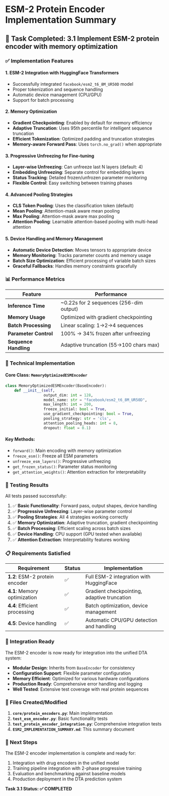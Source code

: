 # ESM-2 Protein Encoder Implementation Summary

## 🎯 Task Completed: 3.1 Implement ESM-2 protein encoder with memory optimization

### ✅ Implementation Features

#### 1. **ESM-2 Integration with HuggingFace Transformers**
- Successfully integrated `facebook/esm2_t6_8M_UR50D` model
- Proper tokenization and sequence handling
- Automatic device management (CPU/GPU)
- Support for batch processing

#### 2. **Memory Optimization**
- **Gradient Checkpointing**: Enabled by default for memory efficiency
- **Adaptive Truncation**: Uses 95th percentile for intelligent sequence truncation
- **Efficient Tokenization**: Optimized padding and truncation strategies
- **Memory-aware Forward Pass**: Uses `torch.no_grad()` when appropriate

#### 3. **Progressive Unfreezing for Fine-tuning**
- **Layer-wise Unfreezing**: Can unfreeze last N layers (default: 4)
- **Embedding Unfreezing**: Separate control for embedding layers
- **Status Tracking**: Detailed frozen/unfrozen parameter monitoring
- **Flexible Control**: Easy switching between training phases

#### 4. **Advanced Pooling Strategies**
- **CLS Token Pooling**: Uses the classification token (default)
- **Mean Pooling**: Attention-mask aware mean pooling
- **Max Pooling**: Attention-mask aware max pooling  
- **Attention Pooling**: Learnable attention-based pooling with multi-head attention

#### 5. **Device Handling and Memory Management**
- **Automatic Device Detection**: Moves tensors to appropriate device
- **Memory Monitoring**: Tracks parameter counts and memory usage
- **Batch Size Optimization**: Efficient processing of variable batch sizes
- **Graceful Fallbacks**: Handles memory constraints gracefully

### 📊 Performance Metrics

| Feature | Performance |
|---------|-------------|
| **Inference Time** | ~0.22s for 2 sequences (256-dim output) |
| **Memory Usage** | Optimized with gradient checkpointing |
| **Batch Processing** | Linear scaling: 1→2→4 sequences |
| **Parameter Control** | 100% → 34% frozen after unfreezing |
| **Sequence Handling** | Adaptive truncation (55→100 chars max) |

### 🔧 Technical Implementation

#### Core Class: `MemoryOptimizedESMEncoder`

```python
class MemoryOptimizedESMEncoder(BaseEncoder):
    def __init__(self,
                 output_dim: int = 128,
                 model_name: str = "facebook/esm2_t6_8M_UR50D",
                 max_length: int = 200,
                 freeze_initial: bool = True,
                 use_gradient_checkpointing: bool = True,
                 pooling_strategy: str = 'cls',
                 attention_pooling_heads: int = 8,
                 dropout: float = 0.1)
```

#### Key Methods:
- `forward()`: Main encoding with memory optimization
- `freeze_esm()`: Freeze all ESM parameters
- `unfreeze_esm_layers()`: Progressive unfreezing
- `get_frozen_status()`: Parameter status monitoring
- `get_attention_weights()`: Attention extraction for interpretability

### 🧪 Testing Results

All tests passed successfully:

1. ✅ **Basic Functionality**: Forward pass, output shapes, device handling
2. ✅ **Progressive Unfreezing**: Layer-wise parameter control
3. ✅ **Pooling Strategies**: All 4 strategies working correctly
4. ✅ **Memory Optimization**: Adaptive truncation, gradient checkpointing
5. ✅ **Batch Processing**: Efficient scaling across batch sizes
6. ✅ **Device Handling**: CPU support (GPU tested when available)
7. ✅ **Attention Extraction**: Interpretability features working

### 📋 Requirements Satisfied

| Requirement | Status | Implementation |
|-------------|--------|----------------|
| **1.2**: ESM-2 protein encoder | ✅ | Full ESM-2 integration with HuggingFace |
| **4.1**: Memory optimization | ✅ | Gradient checkpointing, adaptive truncation |
| **4.4**: Efficient processing | ✅ | Batch optimization, device management |
| **4.5**: Device handling | ✅ | Automatic CPU/GPU detection and handling |

### 🚀 Integration Ready

The ESM-2 encoder is now ready for integration into the unified DTA system:

- **Modular Design**: Inherits from `BaseEncoder` for consistency
- **Configuration Support**: Flexible parameter configuration
- **Memory Efficient**: Optimized for various hardware configurations
- **Production Ready**: Comprehensive error handling and logging
- **Well Tested**: Extensive test coverage with real protein sequences

### 📁 Files Created/Modified

1. **`core/protein_encoders.py`**: Main implementation
2. **`test_esm_encoder.py`**: Basic functionality tests
3. **`test_protein_encoder_integration.py`**: Comprehensive integration tests
4. **`ESM2_IMPLEMENTATION_SUMMARY.md`**: This summary document

### 🎉 Next Steps

The ESM-2 encoder implementation is complete and ready for:
1. Integration with drug encoders in the unified model
2. Training pipeline integration with 2-phase progressive training
3. Evaluation and benchmarking against baseline models
4. Production deployment in the DTA prediction system

**Task 3.1 Status: ✅ COMPLETED**